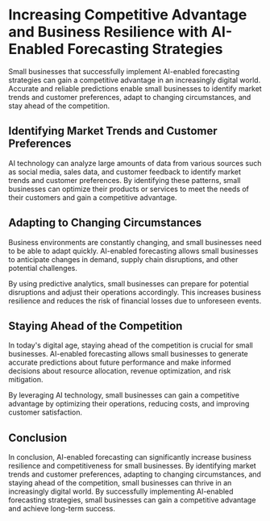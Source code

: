 Increasing Competitive Advantage and Business Resilience with AI-Enabled Forecasting Strategies
==========================================================================================================================================================

Small businesses that successfully implement AI-enabled forecasting strategies can gain a competitive advantage in an increasingly digital world. Accurate and reliable predictions enable small businesses to identify market trends and customer preferences, adapt to changing circumstances, and stay ahead of the competition.

Identifying Market Trends and Customer Preferences
--------------------------------------------------

AI technology can analyze large amounts of data from various sources such as social media, sales data, and customer feedback to identify market trends and customer preferences. By identifying these patterns, small businesses can optimize their products or services to meet the needs of their customers and gain a competitive advantage.

Adapting to Changing Circumstances
----------------------------------

Business environments are constantly changing, and small businesses need to be able to adapt quickly. AI-enabled forecasting allows small businesses to anticipate changes in demand, supply chain disruptions, and other potential challenges.

By using predictive analytics, small businesses can prepare for potential disruptions and adjust their operations accordingly. This increases business resilience and reduces the risk of financial losses due to unforeseen events.

Staying Ahead of the Competition
--------------------------------

In today's digital age, staying ahead of the competition is crucial for small businesses. AI-enabled forecasting allows small businesses to generate accurate predictions about future performance and make informed decisions about resource allocation, revenue optimization, and risk mitigation.

By leveraging AI technology, small businesses can gain a competitive advantage by optimizing their operations, reducing costs, and improving customer satisfaction.

Conclusion
----------

In conclusion, AI-enabled forecasting can significantly increase business resilience and competitiveness for small businesses. By identifying market trends and customer preferences, adapting to changing circumstances, and staying ahead of the competition, small businesses can thrive in an increasingly digital world. By successfully implementing AI-enabled forecasting strategies, small businesses can gain a competitive advantage and achieve long-term success.
